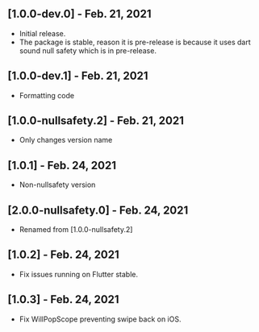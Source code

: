 ## [1.0.0-dev.0] - Feb. 21, 2021

* Initial release.
* The package is stable, reason it is pre-release is because it uses dart sound null safety which is in pre-release.

## [1.0.0-dev.1] - Feb. 21, 2021

* Formatting code

## [1.0.0-nullsafety.2] - Feb. 21, 2021

* Only changes version name

## [1.0.1] - Feb. 24, 2021

* Non-nullsafety version

## [2.0.0-nullsafety.0] - Feb. 24, 2021
* Renamed from [1.0.0-nullsafety.2]

## [1.0.2] - Feb. 24, 2021

* Fix issues running on Flutter stable.

## [1.0.3] - Feb. 24, 2021

* Fix WillPopScope preventing swipe back on iOS.
